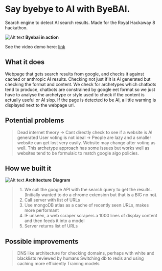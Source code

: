 # Say byebye to AI with ByeBAI.
Search engine to detect AI search results. Made for the Royal Hackaway 8 hackathon.

![Alt text]([https://d112y698adiu2z.cloudfront.net/photos/production/software_photos/003/259/857/datas/original.png](https://d112y698adiu2z.cloudfront.net/photos/production/software_photos/003/259/635/datas/original.png))
__Byebai in action__

See the video demo here: [link](https://youtu.be/qWf6gMIIbMc?si=JV-ww4uBkgjMG_oa)

## What it does
Webpage that gets search results from google, and checks it against cached or anthropic AI results. Checking not just if it is AI generated but checking the format and content. 
We check for archetypes which chatbots tend to produce, chatbots are constrained by google eet format so we just have to analyse the archetype or style used to check if the content is actually useful or AI slop.
If the page is detected to be AI, a little warning is displayed next to the webpage url.

## Potential problems
> Dead internet theory -> Cant directly check to see if a website is AI generated
> User voting is not ideal -> People are lazy and a smaller website can get lost very easily. Website may change after voting as well.
> This archetype approach has some issues but works well as websites tend to be formulaic to match google algo policies.

## How we built it
![Alt text](https://d112y698adiu2z.cloudfront.net/photos/production/software_photos/003/259/857/datas/original.png)
__Architecture Diagram__

> 1. We call the google API with the search query to get the results. (Initially wanted to do a chrome extension but that is a BIG no no).
> 2. Call server with list of URLs
> 3. Use mongoDB atlas as a cache of recently seen URLs, makes more performant
> 4. IF unseen, a web scraper scrapers a 1000 lines of display content and then feeds it into a model 
> 5. Server returns list of URLs

## Possible improvements
> DNS like architecture for checking domains, perhaps with white and blacklists reviewed by humans
> Switching db to redis and using caching more efficiently
> Training models
